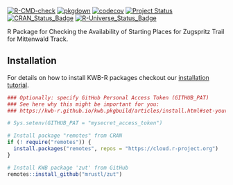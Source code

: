 [![R-CMD-check](https://github.com/mrustl/zut/workflows/R-CMD-check/badge.svg)](https://github.com/mrustl/zut/actions?query=workflow%3AR-CMD-check)
[![pkgdown](https://github.com/mrustl/zut/workflows/pkgdown/badge.svg)](https://github.com/mrustl/zut/actions?query=workflow%3Apkgdown)
[![codecov](https://codecov.io/github/mrustl/zut/branch/main/graphs/badge.svg)](https://codecov.io/github/mrustl/zut)
[![Project Status](https://img.shields.io/badge/lifecycle-experimental-orange.svg)](https://www.tidyverse.org/lifecycle/#experimental)
[![CRAN_Status_Badge](https://www.r-pkg.org/badges/version/zut)]()
[![R-Universe_Status_Badge](https://kwb-r.r-universe.dev/badges/zut)](https://kwb-r.r-universe.dev/)

R Package for Checking the Availability of Starting Places
for Zugspritz Trail for Mittenwald Track.

## Installation

For details on how to install KWB-R packages checkout our [installation tutorial](https://kwb-r.github.io/kwb.pkgbuild/articles/install.html).

```r
### Optionally: specify GitHub Personal Access Token (GITHUB_PAT)
### See here why this might be important for you:
### https://kwb-r.github.io/kwb.pkgbuild/articles/install.html#set-your-github_pat

# Sys.setenv(GITHUB_PAT = "mysecret_access_token")

# Install package "remotes" from CRAN
if (! require("remotes")) {
  install.packages("remotes", repos = "https://cloud.r-project.org")
}

# Install KWB package 'zut' from GitHub
remotes::install_github("mrustl/zut")
```
